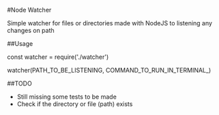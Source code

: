 #Node Watcher

Simple watcher for files or directories made with NodeJS to listening any changes on path


##Usage

const watcher = require('./watcher')

watcher(PATH_TO_BE_LISTENING, COMMAND_TO_RUN_IN_TERMINAL_)


##TODO
- Still missing some tests to be made
- Check if the directory or file (path) exists